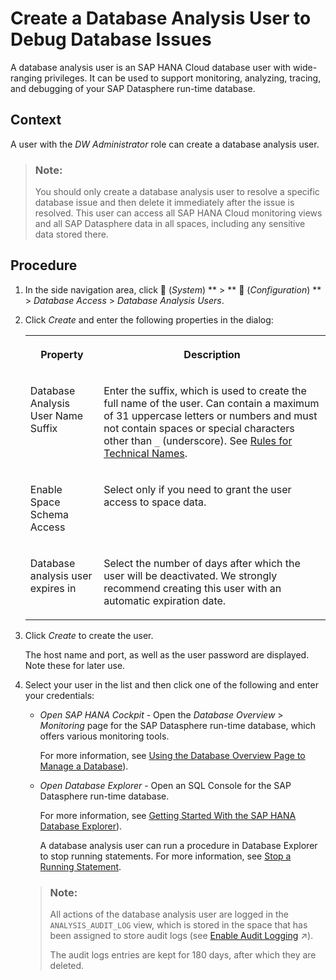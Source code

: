 <!-- loioc28145bcb76c4415a1ec6265dd2a4c11 -->

<link rel="stylesheet" type="text/css" href="../css/sap-icons.css"/>

# Create a Database Analysis User to Debug Database Issues

A database analysis user is an SAP HANA Cloud database user with wide-ranging privileges. It can be used to support monitoring, analyzing, tracing, and debugging of your SAP Datasphere run-time database.



## Context

A user with the *DW Administrator* role can create a database analysis user.

> ### Note:  
> You should only create a database analysis user to resolve a specific database issue and then delete it immediately after the issue is resolved. This user can access all SAP HANA Cloud monitoring views and all SAP Datasphere data in all spaces, including any sensitive data stored there.



<a name="loioc28145bcb76c4415a1ec6265dd2a4c11__steps_yv4_3q1_d5b"/>

## Procedure

1.  In the side navigation area, click <span class="FPA-icons"></span> \(*System*\) ** \> ** :wrench: \(*Configuration*\) ** \> *Database Access* \> *Database Analysis Users*.

2.  Click *Create* and enter the following properties in the dialog:


    <table>
    <tr>
    <th valign="top">

    Property


    
    </th>
    <th valign="top">

    Description


    
    </th>
    </tr>
    <tr>
    <td valign="top">
    
    Database Analysis User Name Suffix


    
    </td>
    <td valign="top">
    
    Enter the suffix, which is used to create the full name of the user. Can contain a maximum of 31 uppercase letters or numbers and must not contain spaces or special characters other than `_` \(underscore\). See [Rules for Technical Names](../Creating-Spaces-and-Allocating-Storage/rules-for-technical-names-982f9a3.md).


    
    </td>
    </tr>
    <tr>
    <td valign="top">
    
    Enable Space Schema Access


    
    </td>
    <td valign="top">
    
    Select only if you need to grant the user access to space data.


    
    </td>
    </tr>
    <tr>
    <td valign="top">
    
    Database analysis user expires in


    
    </td>
    <td valign="top">
    
    Select the number of days after which the user will be deactivated. We strongly recommend creating this user with an automatic expiration date.


    
    </td>
    </tr>
    </table>
    
3.  Click *Create* to create the user.

    The host name and port, as well as the user password are displayed. Note these for later use.

4.  Select your user in the list and then click one of the following and enter your credentials:

    -   *Open SAP HANA Cockpit* - Open the *Database Overview* \> *Monitoring* page for the SAP Datasphere run-time database, which offers various monitoring tools. 

        For more information, see [Using the Database Overview Page to Manage a Database](https://help.sap.com/docs/HANA_CLOUD/9630e508caef4578b34db22014998dba/1115707b7dc846c99c3b2dac97520cf7.html)\).

    -   *Open Database Explorer* - Open an SQL Console for the SAP Datasphere run-time database. 

        For more information, see [Getting Started With the SAP HANA Database Explorer](https://help.sap.com/docs/SAP_HANA_COCKPIT/e8d0ddfb84094942a9f90288cd6c05d3/7fa981c8f1b44196b243faeb4afb5793.html)\).

        A database analysis user can run a procedure in Database Explorer to stop running statements. For more information, see [Stop a Running Statement](stop-a-running-statement-0cf11ed.md).


    > ### Note:  
    > All actions of the database analysis user are logged in the `ANALYSIS_AUDIT_LOG` view, which is stored in the space that has been assigned to store audit logs \(see [Enable Audit Logging](https://help.sap.com/viewer/be5967d099974c69b77f4549425ca4c0/cloud/en-US/266553976e1c4db9aaa28a75e2308b77.html "You can enable audit logs for your space so that read and change actions (policies) are recorded. Administrators can then analyze who did what and when in the database.") :arrow_upper_right:\).
    > 
    > The audit logs entries are kept for 180 days, after which they are deleted.



